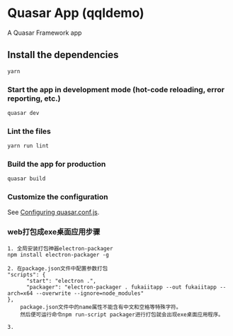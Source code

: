 # Quasar App (qqldemo)

A Quasar Framework app

## Install the dependencies
```bash
yarn
```

### Start the app in development mode (hot-code reloading, error reporting, etc.)
```bash
quasar dev
```

### Lint the files
```bash
yarn run lint
```

### Build the app for production
```bash
quasar build
```

### Customize the configuration
See [Configuring quasar.conf.js](https://quasar.dev/quasar-cli/quasar-conf-js).


### web打包成exe桌面应用步骤
	1. 全局安装打包神器electron-packager
	npm install electron-packager -g
   
	2. 在package.json文件中配置参数打包   
	"scripts": {
	      "start": "electron .",
	      "packager": "electron-packager . fukaiitapp --out fukaiitapp --arch=x64 --overwrite --ignore=node_modules"
	},
	 	package.json文件中的name属性不能含有中文和空格等特殊字符。
	 	然后便可运行命令npm run-script packager进行打包就会出现exe桌面应用程序。   

	3.
    
